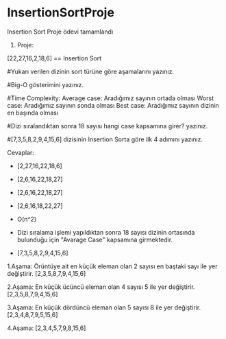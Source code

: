 # InsertionSortProje
Insertion Sort Proje ödevi tamamlandı



1. Proje:

[22,27,16,2,18,6] == Insertion Sort


#Yukarı verilen dizinin sort türüne göre aşamalarını yazınız.

#Big-O gösterimini yazınız.

#Time Complexity: Average case: Aradığımız sayının ortada olması
                   Worst case: Aradığımız sayının sonda olması
                   Best case: Aradığımız sayının dizinin en başında olması

#Dizi sıralandıktan sonra 18 sayısı hangi case kapsamına girer? yazınız.

#[7,3,5,8,2,9,4,15,6] dizisinin Insertion Sorta göre ilk 4 adımını yazınız.

Cevaplar:


- [2,27,16,22,18,6] 
- [2,6,16,22,18,27] 
- [2,6,16,22,18,27] 
- [2,6,16,18,22,27] 
 

- O(n^2)

- Dizi sıralama işlemi yapıldıktan sonra 18 sayısı dizinin ortasında bulunduğu için "Avarage Case" kapsamına girmektedir.

- [7,3,5,8,2,9,4,15,6]

 1.Aşama: Örüntüye ait en küçük eleman olan 2 sayısı en baştaki sayı ile yer değiştirir.
 [2,3,5,8,7,9,4,15,6]

 2.Aşama: En küçük ücüncü eleman olan 4 sayısı 5 ile yer değiştirir.
 [2,3,5,8,7,9,4,15,6]

3.Aşama: En küçük dördüncü eleman olan 5 sayısı 8 ile yer değiştirir.
 [2,3,4,8,7,9,5,15,6]

 4.Aşama:
  [2,3,4,5,7,9,8,15,6]
